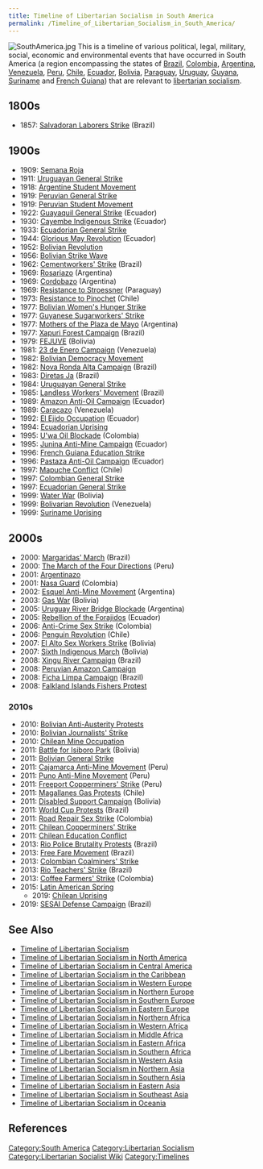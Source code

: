 ```yaml
---
title: Timeline of Libertarian Socialism in South America
permalink: /Timeline_of_Libertarian_Socialism_in_South_America/
---
```


![](SouthAmerica.jpg "SouthAmerica.jpg") This is a timeline of various
political, legal, military, social, economic and environmental events
that have occurred in South America (a region encompassing the states of
[Brazil](Brazil.md "wikilink"), [Colombia](Colombia.md "wikilink"),
[Argentina](Argentina.md "wikilink"), [Venezuela](Venezuela.md "wikilink"),
[Peru](Peru.md "wikilink"), [Chile](Chile.md "wikilink"),
[Ecuador](Ecuador.md "wikilink"), [Bolivia](Bolivia.md "wikilink"),
[Paraguay](Paraguay.md "wikilink"), [Uruguay](Uruguay.md "wikilink"),
[Guyana](Guyana.md "wikilink"), [Suriname](Suriname.md "wikilink") and [French
Guiana](French_Guiana.md "wikilink")) that are relevant to [libertarian
socialism](Libertarian_Socialism.md "wikilink").

## 1800s

- 1857: [Salvadoran Laborers
  Strike](Salvadoran_Laborers_Strike_(1857).md "wikilink") (Brazil)

## 1900s

- 1909: [Semana Roja](Semana_Roja_(Argentina).md "wikilink")
- 1911: [Uruguayan General
  Strike](Uruguayan_General_Strike_(1911).md "wikilink")
- 1918: [Argentine Student
  Movement](Argentine_Student_Movement_(1918).md "wikilink")
- 1919: [Peruvian General
  Strike](Peruvian_General_Strike_(1919).md "wikilink")
- 1919: [Peruvian Student
  Movement](Peruvian_Student_Movement_(1919).md "wikilink")
- 1922: [Guayaquil General
  Strike](Guayaquil_General_Strike_(1922).md "wikilink") (Ecuador)
- 1930: [Cayembe Indigenous
  Strike](Cayembe_Indigenous_Strike.md "wikilink") (Ecuador)
- 1933: [Ecuadorian General
  Strike](Ecuadorian_General_Strike_(1933).md "wikilink")
- 1944: [Glorious May Revolution](Glorious_May_Revolution.md "wikilink")
  (Ecuador)
- 1952: [Bolivian Revolution](Bolivian_Revolution.md "wikilink")
- 1956: [Bolivian Strike Wave](Bolivian_Strike_Wave_(1950s).md "wikilink")
- 1962: [Cementworkers'
  Strike](Cementworkers'_Strike_(Brazil).md "wikilink") (Brazil)
- 1969: [Rosariazo](Rosariazo.md "wikilink") (Argentina)
- 1969: [Cordobazo](Cordobazo.md "wikilink") (Argentina)
- 1969: [Resistance to Stroessner](Resistance_to_Stroessner.md "wikilink")
  (Paraguay)
- 1973: [Resistance to Pinochet](Resistance_to_Pinochet.md "wikilink")
  (Chile)
- 1977: [Bolivian Women's Hunger
  Strike](Bolivian_Women's_Hunger_Strike_(1977).md "wikilink")
- 1977: [Guyanese Sugarworkers'
  Strike](Guyanese_Sugarworkers'_Strike_(1977).md "wikilink")
- 1977: [Mothers of the Plaza de
  Mayo](Mothers_of_the_Plaza_de_Mayo.md "wikilink") (Argentina)
- 1977: [Xapuri Forest Campaign](Xapuri_Forest_Campaign.md "wikilink")
  (Brazil)
- 1979: [FEJUVE](FEJUVE.md "wikilink") (Bolivia)
- 1981: [23 de Enero Campaign](23_de_Enero_Campaign.md "wikilink")
  (Venezuela)
- 1982: [Bolivian Democracy
  Movement](Bolivian_Democracy_Movement_(1982).md "wikilink")
- 1982: [Nova Ronda Alta Campaign](Nova_Ronda_Alta_Campaign.md "wikilink")
  (Brazil)
- 1983: [Diretas Ja](Diretas_Ja.md "wikilink") (Brazil)
- 1984: [Uruguayan General
  Strike](Uruguayan_General_Strike_(1984).md "wikilink")
- 1985: [Landless Workers'
  Movement](Landless_Workers'_Movement_(Brazil).md "wikilink") (Brazil)
- 1989: [Amazon Anti-Oil
  Campaign](Amazon_Anti-Oil_Campaign_(Ecuador).md "wikilink") (Ecuador)
- 1989: [Caracazo](Caracazo.md "wikilink") (Venezuela)
- 1992: [El Ejido Occupation](El_Ejido_Occupation_(1992).md "wikilink")
  (Ecuador)
- 1994: [Ecuadorian Uprising](Ecuadorian_Uprising_(1994).md "wikilink")
- 1995: [U'wa Oil Blockade](U'wa_Oil_Blockade.md "wikilink") (Colombia)
- 1995: [Junina Anti-Mine
  Campaign](Junina_Anti-Mine_Campaign.md "wikilink") (Ecuador)
- 1996: [French Guiana Education
  Strike](French_Guiana_Education_Strike_(1996).md "wikilink")
- 1996: [Pastaza Anti-Oil
  Campaign](Pastaza_Anti-Oil_Campaign.md "wikilink") (Ecuador)
- 1997: [Mapuche Conflict](Mapuche_Uprising.md "wikilink") (Chile)
- 1997: [Colombian General
  Strike](Colombian_General_Strike_(1997).md "wikilink")
- 1997: [Ecuadorian General
  Strike](Ecuadorian_General_Strike_(1997).md "wikilink")
- 1999: [Water War](Water_War_(Bolivia).md "wikilink") (Bolivia)
- 1999: [Bolivarian Revolution](Bolivarian_Revolution.md "wikilink")
  (Venezuela)
- 1999: [Suriname Uprising](Suriname_Uprising_(1999).md "wikilink")

## 2000s

- 2000: [Margaridas' March](Margaridas'_March_(2000).md "wikilink")
  (Brazil)
- 2000: [The March of the Four
  Directions](The_March_of_the_Four_Directions.md "wikilink") (Peru)
- 2001: [Argentinazo](Argentinazo.md "wikilink")
- 2001: [Nasa Guard](Nasa_Guard.md "wikilink") (Colombia)
- 2002: [Esquel Anti-Mine
  Movement](Esquel_Anti-Mine_Movement.md "wikilink") (Argentina)
- 2003: [Gas War](Gas_War_(Bolivia).md "wikilink") (Bolivia)
- 2005: [Uruguay River Bridge
  Blockade](Uruguay_River_Bridge_Blockade_(Argentina).md "wikilink")
  (Argentina)
- 2005: [Rebellion of the
  Forajidos](Rebellion_of_the_Forajidos.md "wikilink") (Ecuador)
- 2006: [Anti-Crime Sex
  Strike](Anti-Crime_Sex_Strike_(Colombia).md "wikilink") (Colombia)
- 2006: [Penguin Revolution](Penguin_Revolution.md "wikilink") (Chile)
- 2007: [El Alto Sex Workers
  Strike](El_Alto_Sex_Workers_Strike_(2007).md "wikilink") (Bolivia)
- 2007: [Sixth Indigenous
  March](Sixth_Indigenous_March_(Bolivia).md "wikilink") (Bolivia)
- 2008: [Xingu River Campaign](Xingu_River_Campaign.md "wikilink") (Brazil)
- 2008: [Peruvian Amazon
  Campaign](Peruvian_Amazon_Campaign_(2008).md "wikilink")
- 2008: [Ficha Limpa Campaign](Ficha_Limpa_Campaign.md "wikilink") (Brazil)
- 2008: [Falkland Islands Fishers
  Protest](Falkland_Islands_Fishers_Protest_(2008).md "wikilink")

### 2010s

- 2010: [Bolivian Anti-Austerity
  Protests](Bolivian_Anti-Austerity_Protests_(2010).md "wikilink")
- 2010: [Bolivian Journalists'
  Strike](Bolivian_Journalists'_Strike_(2010).md "wikilink")
- 2010: [Chilean Mine
  Occupation](Chilean_Mine_Occupation_(2010).md "wikilink")
- 2011: [Battle for Isiboro Park](Battle_for_Isiboro_Park.md "wikilink")
  (Bolivia)
- 2011: [Bolivian General
  Strike](Bolivian_General_Strike_(2011).md "wikilink")
- 2011: [Cajamarca Anti-Mine
  Movement](Cajamarca_Anti-Mine_Movement.md "wikilink") (Peru)
- 2011: [Puno Anti-Mine Movement](Puno_Anti-Mine_Movement.md "wikilink")
  (Peru)
- 2011: [Freeport Copperminers'
  Strike](Freeport_Copperminers'_Strike_(2011).md "wikilink") (Peru)
- 2011: [Magallanes Gas
  Protests](Magallanes_Gas_Protests_(2011).md "wikilink") (Chile)
- 2011: [Disabled Support
  Campaign](Disabled_Support_Campaign_(Bolivia).md "wikilink") (Bolivia)
- 2011: [World Cup Protests](World_Cup_Protests_(Brazil).md "wikilink")
  (Brazil)
- 2011: [Road Repair Sex
  Strike](Road_Repair_Sex_Strike_(Colombia).md "wikilink") (Colombia)
- 2011: [Chilean Copperminers'
  Strike](Chilean_Copperminers'_Strike_(2011).md "wikilink")
- 2011: [Chilean Education
  Conflict](Chilean_Education_Conflict.md "wikilink")
- 2013: [Rio Police Brutality
  Protests](Rio_Police_Brutality_Protests_(2013).md "wikilink") (Brazil)
- 2013: [Free Fare Movement](Free_Fare_Movement_(Brazil).md "wikilink")
  (Brazil)
- 2013: [Colombian Coalminers'
  Strike](Colombian_Coalminers'_Strike_(2013).md "wikilink")
- 2013: [Rio Teachers' Strike](Rio_Teachers'_Strike_(2013).md "wikilink")
  (Brazil)
- 2013: [Coffee Farmers'
  Strike](Coffee_Farmers'_Strike_(2013).md "wikilink") (Colombia)
- 2015: [Latin American Spring](Latin_American_Spring.md "wikilink")
  - 2019: [Chilean Uprising](Chilean_Uprising_(2019).md "wikilink")
- 2019: [SESAI Defense
  Campaign](SESAI_Defense_Campaign_(2019).md "wikilink") (Brazil)

## See Also

- [Timeline of Libertarian
  Socialism](Timeline_of_Libertarian_Socialism.md "wikilink")
- [Timeline of Libertarian Socialism in North
  America](Timeline_of_Libertarian_Socialism_in_North_America.md "wikilink")
- [Timeline of Libertarian Socialism in Central
  America](Timeline_of_Libertarian_Socialism_in_Central_America.md "wikilink")
- [Timeline of Libertarian Socialism in the
  Caribbean](Timeline_of_Libertarian_Socialism_in_the_Caribbean.md "wikilink")
- [Timeline of Libertarian Socialism in Western
  Europe](Timeline_of_Libertarian_Socialism_in_Western_Europe.md "wikilink")
- [Timeline of Libertarian Socialism in Northern
  Europe](Timeline_of_Libertarian_Socialism_in_Northern_Europe.md "wikilink")
- [Timeline of Libertarian Socialism in Southern
  Europe](Timeline_of_Libertarian_Socialism_in_Southern_Europe.md "wikilink")
- [Timeline of Libertarian Socialism in Eastern
  Europe](Timeline_of_Libertarian_Socialism_in_Eastern_Europe.md "wikilink")
- [Timeline of Libertarian Socialism in Northern
  Africa](Timeline_of_Libertarian_Socialism_in_Northern_Africa.md "wikilink")
- [Timeline of Libertarian Socialism in Western
  Africa](Timeline_of_Libertarian_Socialism_in_Western_Africa.md "wikilink")
- [Timeline of Libertarian Socialism in Middle
  Africa](Timeline_of_Libertarian_Socialism_in_Middle_Africa.md "wikilink")
- [Timeline of Libertarian Socialism in Eastern
  Africa](Timeline_of_Libertarian_Socialism_in_Eastern_Africa.md "wikilink")
- [Timeline of Libertarian Socialism in Southern
  Africa](Timeline_of_Libertarian_Socialism_in_Southern_Africa.md "wikilink")
- [Timeline of Libertarian Socialism in Western
  Asia](Timeline_of_Libertarian_Socialism_in_Western_Asia.md "wikilink")
- [Timeline of Libertarian Socialism in Northern
  Asia](Timeline_of_Libertarian_Socialism_in_Northern_Asia.md "wikilink")
- [Timeline of Libertarian Socialism in Southern
  Asia](Timeline_of_Libertarian_Socialism_in_Southern_Asia.md "wikilink")
- [Timeline of Libertarian Socialism in Eastern
  Asia](Timeline_of_Libertarian_Socialism_in_Eastern_Asia.md "wikilink")
- [Timeline of Libertarian Socialism in Southeast
  Asia](Timeline_of_Libertarian_Socialism_in_Southeast_Asia.md "wikilink")
- [Timeline of Libertarian Socialism in
  Oceania](Timeline_of_Libertarian_Socialism_in_Oceania.md "wikilink")

## References

<references />

[Category:South America](Category:South_America.md "wikilink")
[Category:Libertarian
Socialism](Category:Libertarian_Socialism.md "wikilink")
[Category:Libertarian Socialist
Wiki](Category:Libertarian_Socialist_Wiki.md "wikilink")
[Category:Timelines](Category:Timelines.md "wikilink")